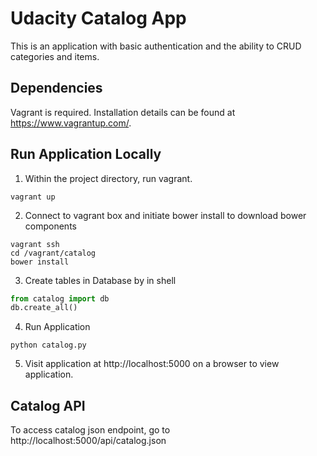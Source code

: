Udacity Catalog App
=============

This is an application with basic authentication and the ability to CRUD categories and items.

Dependencies
------------
Vagrant is required. Installation details can be found at https://www.vagrantup.com/.


Run Application Locally
-----------------------
1. Within the project directory, run vagrant.
```
vagrant up
```
2. Connect to vagrant box and initiate bower install to download bower components
```
vagrant ssh
cd /vagrant/catalog
bower install
```
3. Create tables in Database by in shell
```python
from catalog import db
db.create_all()
```
4. Run Application
```
python catalog.py
```
5. Visit application at http://localhost:5000 on a browser to view application.


Catalog API
-----------
To access catalog json endpoint, go to http://localhost:5000/api/catalog.json
